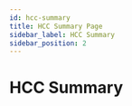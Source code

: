 ```yaml
---
id: hcc-summary
title: HCC Summary Page
sidebar_label: HCC Summary
sidebar_position: 2
---
```


# HCC Summary